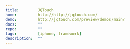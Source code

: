 ```yaml
---
title:        JQTouch
home:         http://http://jqtouch.com/
demo:         http://jqtouch.com/preview/demos/main/
docs:         ""
repo:         ""
tags:         [iphone, framework]
description:  ""
---
```


